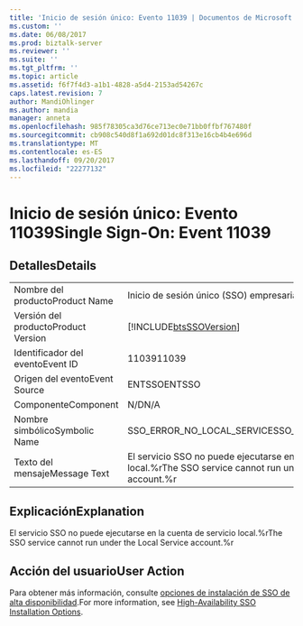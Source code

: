 ```yaml
---
title: 'Inicio de sesión único: Evento 11039 | Documentos de Microsoft'
ms.custom: ''
ms.date: 06/08/2017
ms.prod: biztalk-server
ms.reviewer: ''
ms.suite: ''
ms.tgt_pltfrm: ''
ms.topic: article
ms.assetid: f6f7f4d3-a1b1-4828-a5d4-2153ad54267c
caps.latest.revision: 7
author: MandiOhlinger
ms.author: mandia
manager: anneta
ms.openlocfilehash: 985f78305ca3d76ce713ec0e71bb0ffbf767480f
ms.sourcegitcommit: cb908c540d8f1a692d01dc8f313e16cb4b4e696d
ms.translationtype: MT
ms.contentlocale: es-ES
ms.lasthandoff: 09/20/2017
ms.locfileid: "22277132"
---
```

# <a name="single-sign-on-event-11039"></a><span data-ttu-id="98552-102">Inicio de sesión único: Evento 11039</span><span class="sxs-lookup"><span data-stu-id="98552-102">Single Sign-On: Event 11039</span></span>
## <a name="details"></a><span data-ttu-id="98552-103">Detalles</span><span class="sxs-lookup"><span data-stu-id="98552-103">Details</span></span>  
  
|||  
|-|-|  
|<span data-ttu-id="98552-104">Nombre del producto</span><span class="sxs-lookup"><span data-stu-id="98552-104">Product Name</span></span>|<span data-ttu-id="98552-105">Inicio de sesión único (SSO) empresarial</span><span class="sxs-lookup"><span data-stu-id="98552-105">Enterprise Single Sign-On</span></span>|  
|<span data-ttu-id="98552-106">Versión del producto</span><span class="sxs-lookup"><span data-stu-id="98552-106">Product Version</span></span>|[!INCLUDE[btsSSOVersion](../includes/btsssoversion-md.md)]|  
|<span data-ttu-id="98552-107">Identificador del evento</span><span class="sxs-lookup"><span data-stu-id="98552-107">Event ID</span></span>|<span data-ttu-id="98552-108">11039</span><span class="sxs-lookup"><span data-stu-id="98552-108">11039</span></span>|  
|<span data-ttu-id="98552-109">Origen del evento</span><span class="sxs-lookup"><span data-stu-id="98552-109">Event Source</span></span>|<span data-ttu-id="98552-110">ENTSSO</span><span class="sxs-lookup"><span data-stu-id="98552-110">ENTSSO</span></span>|  
|<span data-ttu-id="98552-111">Componente</span><span class="sxs-lookup"><span data-stu-id="98552-111">Component</span></span>|<span data-ttu-id="98552-112">N/D</span><span class="sxs-lookup"><span data-stu-id="98552-112">N/A</span></span>|  
|<span data-ttu-id="98552-113">Nombre simbólico</span><span class="sxs-lookup"><span data-stu-id="98552-113">Symbolic Name</span></span>|<span data-ttu-id="98552-114">SSO_ERROR_NO_LOCAL_SERVICE</span><span class="sxs-lookup"><span data-stu-id="98552-114">SSO_ERROR_NO_LOCAL_SERVICE</span></span>|  
|<span data-ttu-id="98552-115">Texto del mensaje</span><span class="sxs-lookup"><span data-stu-id="98552-115">Message Text</span></span>|<span data-ttu-id="98552-116">El servicio SSO no puede ejecutarse en la cuenta de servicio local.%r</span><span class="sxs-lookup"><span data-stu-id="98552-116">The SSO service cannot run under the Local Service account.%r</span></span>|  
  
## <a name="explanation"></a><span data-ttu-id="98552-117">Explicación</span><span class="sxs-lookup"><span data-stu-id="98552-117">Explanation</span></span>  
 <span data-ttu-id="98552-118">El servicio SSO no puede ejecutarse en la cuenta de servicio local.%r</span><span class="sxs-lookup"><span data-stu-id="98552-118">The SSO service cannot run under the Local Service account.%r</span></span>  
  
## <a name="user-action"></a><span data-ttu-id="98552-119">Acción del usuario</span><span class="sxs-lookup"><span data-stu-id="98552-119">User Action</span></span>  
 <span data-ttu-id="98552-120">Para obtener más información, consulte [opciones de instalación de SSO de alta disponibilidad](../core/high-availability-sso-installation-options.md).</span><span class="sxs-lookup"><span data-stu-id="98552-120">For more information, see [High-Availability SSO Installation Options](../core/high-availability-sso-installation-options.md).</span></span>